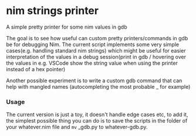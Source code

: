 
nim strings printer
==

A simple pretty printer for some nim values in gdb

The goal is to see how useful can custom pretty printers/commands in gdb be for debugging Nim. 
The current script implements some very simple cases(e.g. handling standard nim strings) which might be useful for easier interpretation of the values in a debug session(print in gdb / hovering over the values in e.g. VSCode show the string value when using the printer instead of a hex pointer)

Another possible experiment is to write a custom gdb command that can help with mangled names (autocompleting the most probable <name>_<hash> for example)

### Usage

The current version is just a toy, it doesn't handle edge cases etc, to add it, the simplest possible thing you can do is to save the scripts in the folder of your whatever.nim file and `mv` _gdb.py to whatever-gdb.py.

